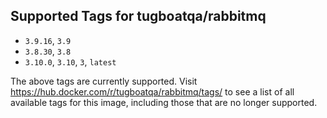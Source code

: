 ## Supported Tags for tugboatqa/rabbitmq

* `3.9.16`, `3.9`
* `3.8.30`, `3.8`
* `3.10.0`, `3.10`, `3`, `latest`

The above tags are currently supported. Visit https://hub.docker.com/r/tugboatqa/rabbitmq/tags/ to see a list of all available tags for this image, including those that are no longer supported.
